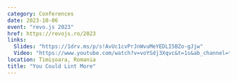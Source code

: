 ```yaml
---
category: Conferences
date: 2023-10-06
event: "revo.js 2023"
href: https://revojs.ro/2023
links:
  Slides: "https://1drv.ms/p/s!AvUc1cvPrJnWvuMeYEDLI5BZo-gJjw"
  Video: "https://www.youtube.com/watch?v=voYSdj3Xqvc&t=1s&ab_channel=tim.js"
location: Timișoara, Romania
title: "You Could Lint More"
---
```

